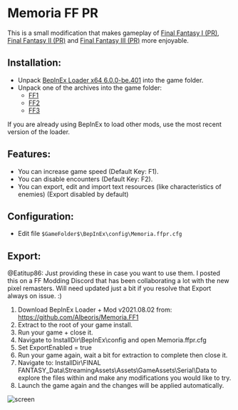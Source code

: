# Memoria FF PR
This is a small modification that makes gameplay of [Final Fantasy I (PR)](https://store.steampowered.com/app/1173770/FINAL_FANTASY/), [Final Fantasy II (PR)](https://store.steampowered.com/app/1173780/FINAL_FANTASY_II/) and [Final Fantasy III (PR)](https://store.steampowered.com/app/1173790/FINAL_FANTASY_III/) more enjoyable. 

## Installation:
- Unpack [BepInEx Loader x64 6.0.0-be.401](https://github.com/Albeoris/Memoria.FFPR/releases/download/v2021.08.02/Loader_v2021.08.01.zip) into the game folder.
- Unpack one of the archives into the game folder:
    - [FF1](https://github.com/Albeoris/Memoria.FFPR/releases/download/v2021.08.05/FF1_v2021.08.05.zip)
    - [FF2](https://github.com/Albeoris/Memoria.FFPR/releases/download/v2021.08.05/FF2_v2021.08.05.zip)
    - [FF3](https://github.com/Albeoris/Memoria.FFPR/releases/download/v2021.08.05/FF3_v2021.08.05.zip)

If you are already using BepInEx to load other mods, use the most recent version of the loader.

## Features:

- You can increase game speed (Default Key: F1).
- You can disable encounters (Default Key: F2).
- You can export, edit and import text resources (like characteristics of enemies) (Export disabled by default)

## Configuration:

- Edit file `$GameFolder$\BepInEx\config\Memoria.ffpr.cfg`

## Export:

@Eatitup86:
Just providing these in case you want to use them. I posted this on a FF Modding Discord that has been collaborating a lot with the new pixel remasters. Will need updated just a bit if you resolve that Export always on issue. :)

1. Download BepInEx Loader + Mod v2021.08.02 from: https://github.com/Albeoris/Memoria.FF1
2. Extract to the root of your game install.
3. Run your game + close it.
4. Navigate to InstallDir\BepInEx\config and open Memoria.ffpr.cfg
5. Set ExportEnabled = true
6. Run your game again, wait a bit for extraction to complete then close it.
7. Navigate to: InstallDir\FINAL FANTASY_Data\StreamingAssets\Assets\GameAssets\Serial\Data to explore the files within and make any modifications you would like to try.
8. Launch the game again and the changes will be applied automatically.


![screen](https://i.imgur.com/1IrVylI.png)
